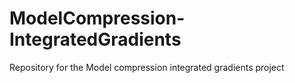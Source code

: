 # ModelCompression-IntegratedGradients
Repository for the Model compression integrated gradients project
